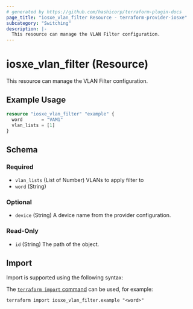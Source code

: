 ```yaml
---
# generated by https://github.com/hashicorp/terraform-plugin-docs
page_title: "iosxe_vlan_filter Resource - terraform-provider-iosxe"
subcategory: "Switching"
description: |-
  This resource can manage the VLAN Filter configuration.
---
```


# iosxe_vlan_filter (Resource)

This resource can manage the VLAN Filter configuration.

## Example Usage

```terraform
resource "iosxe_vlan_filter" "example" {
  word       = "VAM1"
  vlan_lists = [1]
}
```

<!-- schema generated by tfplugindocs -->
## Schema

### Required

- `vlan_lists` (List of Number) VLANs to apply filter to
- `word` (String)

### Optional

- `device` (String) A device name from the provider configuration.

### Read-Only

- `id` (String) The path of the object.

## Import

Import is supported using the following syntax:

The [`terraform import` command](https://developer.hashicorp.com/terraform/cli/commands/import) can be used, for example:

```shell
terraform import iosxe_vlan_filter.example "<word>"
```
